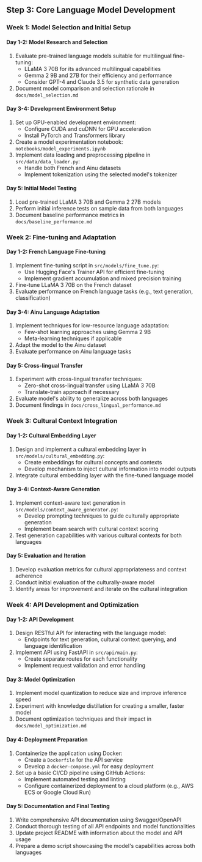 ## Step 3: Core Language Model Development

### Week 1: Model Selection and Initial Setup

#### Day 1-2: Model Research and Selection
1. Evaluate pre-trained language models suitable for multilingual fine-tuning:
   - LLaMA 3 70B for its advanced multilingual capabilities
   - Gemma 2 9B and 27B for their efficiency and performance
   - Consider GPT-4 and Claude 3.5 for synthetic data generation
2. Document model comparison and selection rationale in `docs/model_selection.md`

#### Day 3-4: Development Environment Setup
1. Set up GPU-enabled development environment:
   - Configure CUDA and cuDNN for GPU acceleration
   - Install PyTorch and Transformers library
2. Create a model experimentation notebook: `notebooks/model_experiments.ipynb`
3. Implement data loading and preprocessing pipeline in `src/data/data_loader.py`:
   - Handle both French and Ainu datasets
   - Implement tokenization using the selected model's tokenizer

#### Day 5: Initial Model Testing
1. Load pre-trained LLaMA 3 70B and Gemma 2 27B models
2. Perform initial inference tests on sample data from both languages
3. Document baseline performance metrics in `docs/baseline_performance.md`

### Week 2: Fine-tuning and Adaptation

#### Day 1-2: French Language Fine-tuning
1. Implement fine-tuning script in `src/models/fine_tune.py`:
   - Use Hugging Face's Trainer API for efficient fine-tuning
   - Implement gradient accumulation and mixed precision training
2. Fine-tune LLaMA 3 70B on the French dataset
3. Evaluate performance on French language tasks (e.g., text generation, classification)

#### Day 3-4: Ainu Language Adaptation
1. Implement techniques for low-resource language adaptation:
   - Few-shot learning approaches using Gemma 2 9B
   - Meta-learning techniques if applicable
2. Adapt the model to the Ainu dataset
3. Evaluate performance on Ainu language tasks

#### Day 5: Cross-lingual Transfer
1. Experiment with cross-lingual transfer techniques:
   - Zero-shot cross-lingual transfer using LLaMA 3 70B
   - Translate-train approach if necessary
2. Evaluate model's ability to generalize across both languages
3. Document findings in `docs/cross_lingual_performance.md`

### Week 3: Cultural Context Integration

#### Day 1-2: Cultural Embedding Layer
1. Design and implement a cultural embedding layer in `src/models/cultural_embedding.py`:
   - Create embeddings for cultural concepts and contexts
   - Develop mechanism to inject cultural information into model outputs
2. Integrate cultural embedding layer with the fine-tuned language model

#### Day 3-4: Context-Aware Generation
1. Implement context-aware text generation in `src/models/context_aware_generator.py`:
   - Develop prompting techniques to guide culturally appropriate generation
   - Implement beam search with cultural context scoring
2. Test generation capabilities with various cultural contexts for both languages

#### Day 5: Evaluation and Iteration
1. Develop evaluation metrics for cultural appropriateness and context adherence
2. Conduct initial evaluation of the culturally-aware model
3. Identify areas for improvement and iterate on the cultural integration

### Week 4: API Development and Optimization

#### Day 1-2: API Development
1. Design RESTful API for interacting with the language model:
   - Endpoints for text generation, cultural context querying, and language identification
2. Implement API using FastAPI in `src/api/main.py`:
   - Create separate routes for each functionality
   - Implement request validation and error handling

#### Day 3: Model Optimization
1. Implement model quantization to reduce size and improve inference speed
2. Experiment with knowledge distillation for creating a smaller, faster model
3. Document optimization techniques and their impact in `docs/model_optimization.md`

#### Day 4: Deployment Preparation
1. Containerize the application using Docker:
   - Create a `Dockerfile` for the API service
   - Develop a `docker-compose.yml` for easy deployment
2. Set up a basic CI/CD pipeline using GitHub Actions:
   - Implement automated testing and linting
   - Configure containerized deployment to a cloud platform (e.g., AWS ECS or Google Cloud Run)

#### Day 5: Documentation and Final Testing
1. Write comprehensive API documentation using Swagger/OpenAPI
2. Conduct thorough testing of all API endpoints and model functionalities
3. Update project README with information about the model and API usage
4. Prepare a demo script showcasing the model's capabilities across both languages
